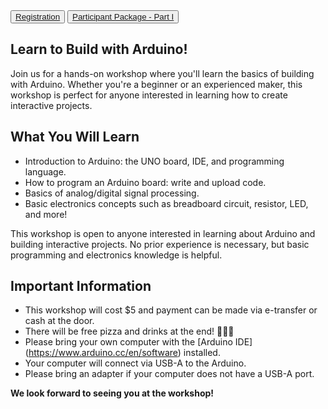 <button>
  <a href="https://events.vtools.ieee.org/m/389116" target="_blank">
    Registration
  </a>
</button>

<button>
  <a href="https://drive.google.com/file/d/14Ns--WM8rKI4n7B5ua9C2EQNlA7JJIC_/view?usp=sharing" target="_blank">
    Participant Package - Part I
  </a>
</button>

## Learn to Build with Arduino!
Join us for a hands-on workshop where you'll learn the basics of building with Arduino. Whether you're a beginner or an experienced maker, this workshop is perfect for anyone interested in learning how to create interactive projects.

## What You Will Learn
- Introduction to Arduino: the UNO board, IDE, and programming language.
- How to program an Arduino board: write and upload code.
- Basics of analog/digital signal processing.
- Basic electronics concepts such as breadboard circuit, resistor, LED, and more!

This workshop is open to anyone interested in learning about Arduino and building interactive projects. No prior experience is necessary, but basic programming and electronics knowledge is helpful.

## Important Information
- This workshop will cost $5 and payment can be made via e-transfer or cash at the door.
- There will be free pizza and drinks at the end! 🍕🍕🍕
- Please bring your own computer with the [Arduino IDE]​(https://www.arduino.cc/en/software) installed.
- Your computer will connect via USB-A to the Arduino.
- Please bring an adapter if your computer does not have a USB-A port.

**We look forward to seeing you at the workshop!**
